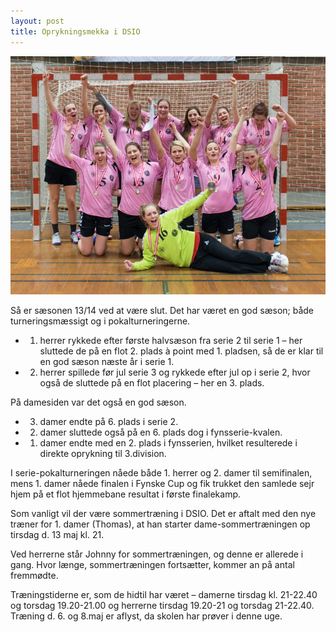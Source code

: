 ```yaml
---
layout: post
title: Oprykningsmekka i DSIO
---
```

<img src="/assets/img/fynske-cup-vindere.jpg" alt="Fynske cup vindere 2014: DSIO" class="img-responsive img-rounded" />

Så er sæsonen 13/14 ved at være slut. Det har været en god sæson; både turneringsmæssigt og i pokalturneringerne.

* 1. herrer rykkede efter første halvsæson fra serie 2 til serie 1 – her sluttede de på en flot 2. plads à point med 1. pladsen, så de er klar til en god sæson næste år i serie 1.
* 2. herrer spillede før jul serie 3 og rykkede efter jul op i serie 2, hvor også de sluttede på en flot placering – her en 3. plads.

På damesiden var det også en god sæson.

* 3. damer endte på 6. plads i serie 2.
* 2. damer sluttede også på en 6. plads dog i fynsserie-kvalen.
* 1. damer endte med en 2. plads i fynsserien, hvilket resulterede i direkte oprykning til 3.division.

I serie-pokalturneringen nåede både 1. herrer og 2. damer til semifinalen, mens 1. damer nåede finalen i Fynske Cup og fik trukket den samlede sejr hjem på et flot hjemmebane resultat i første finalekamp.

Som vanligt vil der være sommertræning i DSIO. Det er aftalt med den nye træner for 1. damer (Thomas), at han starter dame-sommertræningen op tirsdag d. 13 maj kl. 21.

Ved herrerne står Johnny for sommertræningen, og denne er allerede i gang. Hvor længe, sommertræningen fortsætter, kommer an på antal fremmødte.

Træningstiderne er, som de hidtil har været – damerne tirsdag kl. 21-22.40 og torsdag 19.20-21.00 og herrerne tirsdag 19.20-21 og torsdag 21-22.40. Træning d. 6. og 8.maj er aflyst, da skolen har prøver i denne uge.
